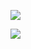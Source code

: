 ![](https://www.nta.go.jp/tmp/5aa801c2-e649-4774-8e4d-8a0188a160d6/images/6092d8d5aba22f3d43ee5637315c1eef45c070116f896e69ee6e5e177e3200dc.jpg)

![](https://www.nta.go.jp/tmp/5aa801c2-e649-4774-8e4d-8a0188a160d6/images/e114d6738f8707f56a6ee4afdd058d1373a31710b24c52f13716c722f264417d.jpg)
